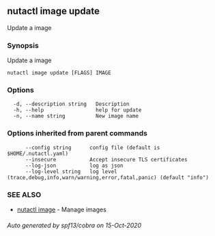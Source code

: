 ## nutactl image update

Update a image

### Synopsis

Update a image

```
nutactl image update [FLAGS] IMAGE
```

### Options

```
  -d, --description string   Description
  -h, --help                 help for update
  -n, --name string          New image name
```

### Options inherited from parent commands

```
      --config string      config file (default is $HOME/.nutactl.yaml)
      --insecure           Accept insecure TLS certificates
      --log-json           log as json
      --log-level string   log level (trace,debug,info,warn/warning,error,fatal,panic) (default "info")
```

### SEE ALSO

* [nutactl image](nutactl_image.md)	 - Manage images

###### Auto generated by spf13/cobra on 15-Oct-2020
